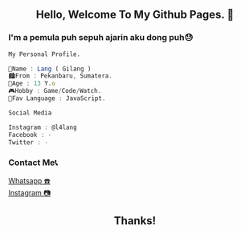 <h2 align="center">Hello, Welcome To My Github Pages. 👋</h2>

<h3 align="left">I'm a pemula puh sepuh ajarin aku dong puh😓</h3>

```sh 
My Personal Profile.
```

```javascript
👤Name : Lang ( Gilang )
🏙️From : Pekanbaru, Sumatera.
🎂Age : 13 Y.o
🎮Hobby : Game/Code/Watch.
📎Fav Language : JavaScript.
```

```sh
Social Media
```

```javascript
Instagram : @l4lang
Facebook : -
Twitter : -
```

<h3>Contact Me📞</h3>
<a align="center" href="https://wa.me/62895634865955">Whatsapp ☎️</a><br>
<a align="center"  href="https://instagram.com/l4lang">Instagram 📷</a>

<h2 align="center">Thanks!</h2>
